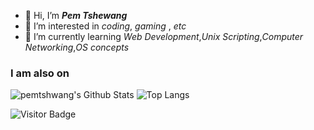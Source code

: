 <script src="https://kit.fontawesome.com/fb7a544822.js" crossorigin="anonymous"></script>

- 👋 Hi, I’m ***Pem Tshewang***
- 👀 I’m interested in *coding*, *gaming* , *etc*
- 🌱 I’m currently learning *Web Development*,*Unix Scripting*,*Computer Networking*,*OS concepts*

<h3>I am also on</h3>
<a href=''><i class="fa-brands fa-facebook-square"></i></a>

<!---
pemtshewang/pemtshewang is a ✨ special ✨ repository because its `README.md` (this file) appears on your GitHub profile.
You can click the Preview link to take a look at your changes.
--->
![pemtshwang's Github Stats](https://github-readme-stats.vercel.app/api?username=pemtshewang&count_private=true&show_icons=true&include_all_commits=true)
![Top Langs](https://github-readme-stats.vercel.app/api/top-langs/?username=pemtshewang&hide=TeX&layout=compact)

![Visitor Badge](https://visitor-badge.laobi.icu/badge?page_id=pemtshewang.pemtshewang)
